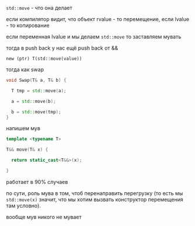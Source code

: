 `std::move` - что она делает

если компилятор видит, что объект rvalue - то перемещение, если lvalue - то копирование

если переменная lvalue и мы делаем `std::move` то заставляем мувать

тогда в push back у нас ещё push back от &&

`new (ptr) T(std::move(value))`

тогда как swap
```cpp
void Swap(T& a, T& b) {

  T tmp = std::move(a);

  a = std::move(b);

  b = std::move(tmp);
}
```

напишем мув
```cpp
template <typename T>

T&& move(T& x) {

  return static_cast<T&&>(x);

}

```

работает в 90% случаев

по сути, роль мува в том, чтоб перенаправить перегрузку (то есть мы `std::move(x)` значит, что мы хотим вызвать конструктор перемещения там условно).

вообще мув никого не мувает
